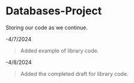 # Databases-Project
Storing our code as we continue.

-4/7/2024
> Added example of library code.

-4/8/2024
> Added the completed draft for library code.
